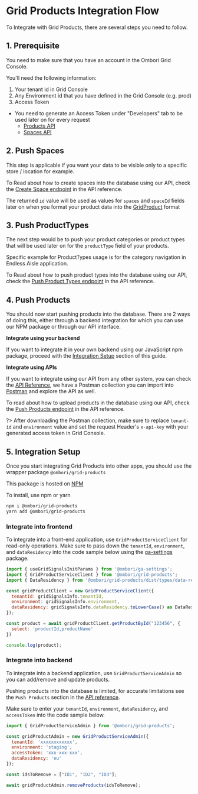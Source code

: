 # Grid Products Integration Flow
To Integrate with Grid Products, there are several steps you need to follow.

## 1. Prerequisite

You need to make sure that you have an account in the Ombori Grid Console.

You'll need the following information:
1. Your tenant id in Grid Console
2. Any Environment id that you have defined in the Grid Console (e.g. prod)
3. Access Token
  - You need to generate an Access Token under "Developers" tab to be used later on for every request
     - [Products API](/grid-pim/api?id=request-authentication)
     - [Spaces API](/grid-pim/spaces-api?id=request-authentication)

## 2. Push Spaces

This step is applicable if you want your data to be visible only to a specific store / location for example.

To Read about how to create spaces into the database using our API, check the [Create Space endpoint](/grid-pim/api?id=post-space) in the API reference.

The returned `id` value will be used as values for `spaces` and `spaceId` fields later on when you format your product data into the [GridProduct](/grid-pim/data-model?id=gridproduct) format

## 3. Push ProductTypes

The next step would be to push your product categories or product types that will be used later on for the `productType` field of your products.

Specific example for ProductTypes usage is for the category navigation in Endless Aisle application.

To Read about how to push product types into the database using our API, check the [Push Product Types endpoint](/grid-pim/api?id=post-push-product-types) in the API reference.


## 4. Push Products
You should now start pushing products into the database. There are 2 ways of doing this, either through a backend integration for which you can use our NPM package or through our API interface.

**Integrate using your backend**

If you want to integrate it in your own backend using our JavaScript npm package, proceed with the [Integration Setup](/grid-products/integration-flow?id=integration-setup) section of this guide.

**Integrate using APIs**

If you want to integrate using our API from any other system, you can check the [API Reference](/grid-products/api), we have a Postman collection you can import into [Postman](https://www.postman.com/) and explore the API as well.

To read about how to upload products in the database using our API, check the  [Push Products endpoint](/grid-products/api?id=post-push-products) in the API reference.

?> After downloading the Postman collection, make sure to replace `tenant-id` and `environment` value and set the request Header's `x-api-key` with your generated access token in Grid Console.

## 5. Integration Setup
Once you start integrating Grid Products into other apps, you should use the wrapper package `@ombori/grid-products`

This package is hosted on [NPM](https://www.npmjs.com/package/@ombori/grid-products)

To install, use npm or yarn

```bash
npm i @ombori/grid-products
yarn add @ombori/grid-products
```

### Integrate into frontend
To integrate into a front-end application, use `GridProductServiceClient` for read-only operations. 
Make sure to pass down the `tenantId`, `environment`, and `dataResidency` into the code sample below using the [ga-settings](https://www.npmjs.com/package/@ombori/ga-settings) package.

```javascript
import { useGridSignalsInitParams } from '@ombori/ga-settings';
import { GridProductServiceClient } from '@ombori/grid-products';
import { DataResidency } from '@ombori/grid-products/dist/types/data-residency';

const gridProductClient = new GridProductServiceClient({
  tenantId: gridSignalsInfo.tenantId,
  environment: gridSignalsInfo.environment,
  dataResidency: gridSignalsInfo.dataResidency.toLowerCase() as DataResidency,
});

const product = await gridProductClient.getProductById("123456", {
  select: 'productId,productName'
})

console.log(product);
```

### Integrate into backend
To integrate into a backend application, use `GridProductServiceAdmin` so you can add/remove and update products.

Pushing products into the database is limited, for accurate limitations see the `Push Products` section in the [API reference](/grid-products/api?id=post-push-products).

 Make sure to enter your `tenantId`, `environment`, `dataResidency`, and `accessToken` into the code sample below.

```javascript
import { GridProductServiceAdmin } from '@ombori/grid-products';

const gridProductAdmin = new GridProductServiceAdmin({
  tenantId: 'xxxxxxxxxxxx',
  environment: 'staging',
  accessToken: 'xxx-xxx-xxx',
  dataResidency: 'eu'
});

const idsToRemove = ["ID1", "ID2", "ID3"];

await gridProductAdmin.removeProducts(idsToRemove);
```
